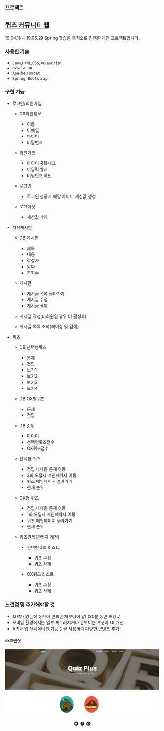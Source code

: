 ### 프로젝트

## [퀴즈 커뮤니티 웹](https://github.com/yongeun612/yongeun.git)
19.04.18 ~ 19.05.29 Spring 학습을 목적으로 진행한 개인 프로젝트입니다.

### 사용한 기술
- `Java`,`HTML`,`CSS`,`Javascript`
- `Oracle DB`
- `Apache`,`Tomcat`
- `Spring`, `Bootstrap`

### 구현 기능

- 로그인/회원가입

  - DB회원정보
    - 이름
    - 이메일
    - 아이디
    - 비밀번호
    
  - 회원가입
    - 아이디 중복체크
    - 미입력 방지
    - 비밀번호 확인
    
  - 로그인
    - 로그인 성공시 해당 아이디 세션값 생성
    
  - 로그아웃
    - 세션값 삭제
    
- 자유게시판

  - DB 게시판
    - 제목
    - 내용
    - 작성자
    - 날짜
    - 조회수
    
  - 게시글
    - 게시글 목록 돌아가기
    - 게시글 수정
    - 게시글 삭제
  - 게시글 작성(비회원일 경우 비 활성화)
  - 게시글 목록 조회(페이징 및 검색)
  
- 퀴즈

  - DB 선택형퀴즈
    - 문제
    - 정답
    - 보기1
    - 보기2
    - 보기3
    - 보기4
    
  - DB OX형퀴즈
    - 문제
    - 정답
    
  - DB 순위
    - 아이디
    - 선택형퀴즈점수
    - OX퀴즈점수
  
  - 선택형 퀴즈
    - 정답시 다음 문제 이동
    - 3회 오답시 메인페이지 이동
    - 퀴즈 메인페이지 돌아가기
    - 현재 순위
    
  - OX형 퀴즈
    - 정답시 다음 문제 이동
    - 1회 오답시 메인페이지 이동
    - 퀴즈 메인페이지 돌아가기
    - 현재 순위
  
  - 퀴즈관리(관리자 계정)  
      - 선택형퀴즈 리스트
        - 퀴즈 수정
        - 퀴즈 삭제
      
      - OX퀴즈 리스트
        - 퀴즈 수정
        - 퀴즈 삭제
    
### 느낀점 및 추가해야할 것
  - 오류가 없는데 동작이 안되면 재부팅이 답! (~~30분 동안 허탕..~~)
  - 모바일 환경에서는 일부 찌그러지거나 안보이는 부분과 UI 개선
  - API와 웹 애니메이션 기능 등을 사용하여 다양한 콘텐츠 추가
  

#### 스크린샷

<img src="Quiz/img/home.jpg"> 
    
